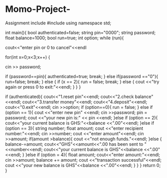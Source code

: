 # Momo-Project-
Assignment 
include<iostream>
#include <string>
using namespace std;

int main(){
bool authenticated=false;
string pin="0000";
string password;
float balance=1000;
bool run=true;
int option;
while (run){

cout<<"enter pin or 0 to cancel"<<endl

for(int x=0;x<3;x++) {

cin >> password;

if (password==pin){
authenticated=true;
break;
} else if(password =="0"){
run=false;
break;
} else {
if (x == 2){
run = false;
break;
} else {
cout <<"try again or press 0 to exit:"<<endl;
}
} 
}

if (authenticated){
cout<<"1.reset pin"<<endl;
cout<<"2.check balance"<<endl;
cout<<"3.transfer money"<<endl;
cout<<"4.deposit"<<endl;
cout<<"0.exit"<<endl;
cin >>option;
if (option==0){
run = false;
} else if (option == 1){
cout <<"enter new pin" <<endl;
cin >>password;
pin = password;
cout <<"your new pin is:" << pin <<endl;
}else if (option == 2){
cout<<"your current balance is GHS:"<<balance <<".00"<<endl;
}else if (option == 3){
string number;
float amount;
cout <<"enter recipient number:"<<endl;
cin >>number;
cout <<"enter amount"<<endl;
cin >>amount;
if(amount >balance){
cout <<"not enough funds."<<endl;
}else {
balance-=amount;
cout<<"GHS"<<amount<<".00
has been sent to "<<number<<endl;
cout<<"your current balance is GHS"<<balance <<".00"<<endl;
}
}else if (option = 4){
float amount;
cout<<"enter amount:"<<endl;
cin >>amount;
balance += amount;
cout <<"transaction successful"<<endl;
cout <<"your new balance is GHS"<<balance <<".00"<<endl;
}
}
}
return 0;
}

